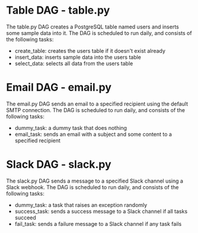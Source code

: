 # Table DAG - table.py
The table.py DAG creates a PostgreSQL table named users and inserts some sample data into it. 
The DAG is scheduled to run daily, and consists of the following tasks:

* create_table: creates the users table if it doesn't exist already
* insert_data: inserts sample data into the users table
* select_data: selects all data from the users table

# Email DAG - email.py
The email.py DAG sends an email to a specified recipient using the default SMTP connection. 
The DAG is scheduled to run daily, and consists of the following tasks:

* dummy_task: a dummy task that does nothing
* email_task: sends an email with a subject and some content to a specified recipient

# Slack DAG - slack.py
The slack.py DAG sends a message to a specified Slack channel using a Slack webhook. 
The DAG is scheduled to run daily, and consists of the following tasks:

* dummy_task: a task that raises an exception randomly
* success_task: sends a success message to a Slack channel if all tasks succeed
* fail_task: sends a failure message to a Slack channel if any task fails
